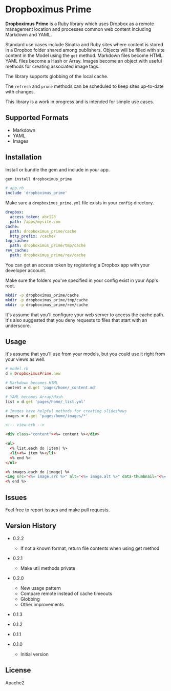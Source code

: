Dropboximus Prime
=================

**Dropboximus Prime** is a Ruby library which uses Dropbox as a remote management
location and processes common web content including Markdown and YAML.

Standard use cases include Sinatra and Ruby sites where content is stored in
a Dropbox folder shared among publishers. Objects will be filled with site content
in the Model using the `get` method. Markdown files become HTML. YAML files
become a Hash or Array. Images become an object with useful methods for creating
associated image tags.

The library supports globbing of the local cache.

The `refresh` and `prune` methods can be scheduled to keep sites up-to-date
with changes.

This library is a work in progress and is intended for simple use cases.

Supported Formats
-----------------

+ Markdown
+ YAML
+ Images

Installation
------------

Install or bundle the gem and include in your app.

```bash
gem install dropboximus_prime
```

```ruby
# app.rb
include 'dropboximus_prime'
```

Make sure a `dropboximus_prime.yml` file exists in your `config` directory.

```yaml
dropbox:
  access_token: abc123
  path: /apps/mysite.com
cache:
  path: dropboximus_prime/cache
  http_prefix: /cache/
tmp_cache:
  path: dropboximus_prime/tmp/cache
rev_cache:
  path: dropboximus_prime/rev/cache
```

You can get an access token by registering a Dropbox app with your developer account.

Make sure the folders you've specified in your config exist in your App's root.

```bash
mkdir -p dropboximus_prime/cache
mkdir -p dropboximus_prime/tmp/cache
mkdir -p dropboximus_prime/rev/cache
```

It's assume that you'll configure your web server to access the cache path. It's
also suggested that you deny requests to files that start with an underscore.

Usage
-----

It's assume that you'll use from your models, but you could use it right from
your views as well.

```ruby
# model.rb
d = DropboximusPrime.new

# Markdown becomes HTML
content = d.get 'pages/home/_content.md'

# YAML becomes Array/Hash
list = d.get 'pages/home/_list.yml'

# Images have helpful methods for creating slideshows
images = d.get 'pages/home/images/*'
```

```html
<!-- view.erb -->

<div class="content"><%= content %></div>

<ul>
  <% list.each do |item| %>
  <li><%= item %></li>
  <% end %>
</ul>

<% images.each do |image| %>
<img src="<%= image.src %>" alt="<%= image.alt %>" data-thumbnail="<%= image.thumbnail_l_src %>">
<% end %>
```

Issues
------

Feel free to report issues and make pull requests.

Version History
---------------

+ 0.2.2
  + If not a known format, return file contents when using get method

+ 0.2.1
  + Make util methods private

+ 0.2.0
  + New usage pattern
  + Compare remote instead of cache timeouts
  + Globbing
  + Other improvements

+ 0.1.3

+ 0.1.2

+ 0.1.1

+ 0.1.0
  + Initial version

License
-------

Apache2
